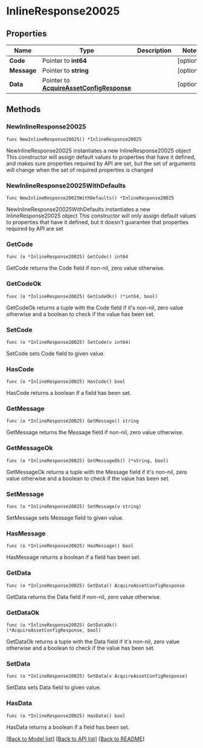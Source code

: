 # InlineResponse20025

## Properties

Name | Type | Description | Notes
------------ | ------------- | ------------- | -------------
**Code** | Pointer to **int64** |  | [optional] 
**Message** | Pointer to **string** |  | [optional] 
**Data** | Pointer to [**AcquireAssetConfigResponse**](AcquireAssetConfigResponse.md) |  | [optional] 

## Methods

### NewInlineResponse20025

`func NewInlineResponse20025() *InlineResponse20025`

NewInlineResponse20025 instantiates a new InlineResponse20025 object
This constructor will assign default values to properties that have it defined,
and makes sure properties required by API are set, but the set of arguments
will change when the set of required properties is changed

### NewInlineResponse20025WithDefaults

`func NewInlineResponse20025WithDefaults() *InlineResponse20025`

NewInlineResponse20025WithDefaults instantiates a new InlineResponse20025 object
This constructor will only assign default values to properties that have it defined,
but it doesn't guarantee that properties required by API are set

### GetCode

`func (o *InlineResponse20025) GetCode() int64`

GetCode returns the Code field if non-nil, zero value otherwise.

### GetCodeOk

`func (o *InlineResponse20025) GetCodeOk() (*int64, bool)`

GetCodeOk returns a tuple with the Code field if it's non-nil, zero value otherwise
and a boolean to check if the value has been set.

### SetCode

`func (o *InlineResponse20025) SetCode(v int64)`

SetCode sets Code field to given value.

### HasCode

`func (o *InlineResponse20025) HasCode() bool`

HasCode returns a boolean if a field has been set.

### GetMessage

`func (o *InlineResponse20025) GetMessage() string`

GetMessage returns the Message field if non-nil, zero value otherwise.

### GetMessageOk

`func (o *InlineResponse20025) GetMessageOk() (*string, bool)`

GetMessageOk returns a tuple with the Message field if it's non-nil, zero value otherwise
and a boolean to check if the value has been set.

### SetMessage

`func (o *InlineResponse20025) SetMessage(v string)`

SetMessage sets Message field to given value.

### HasMessage

`func (o *InlineResponse20025) HasMessage() bool`

HasMessage returns a boolean if a field has been set.

### GetData

`func (o *InlineResponse20025) GetData() AcquireAssetConfigResponse`

GetData returns the Data field if non-nil, zero value otherwise.

### GetDataOk

`func (o *InlineResponse20025) GetDataOk() (*AcquireAssetConfigResponse, bool)`

GetDataOk returns a tuple with the Data field if it's non-nil, zero value otherwise
and a boolean to check if the value has been set.

### SetData

`func (o *InlineResponse20025) SetData(v AcquireAssetConfigResponse)`

SetData sets Data field to given value.

### HasData

`func (o *InlineResponse20025) HasData() bool`

HasData returns a boolean if a field has been set.


[[Back to Model list]](../README.md#documentation-for-models) [[Back to API list]](../README.md#documentation-for-api-endpoints) [[Back to README]](../README.md)



